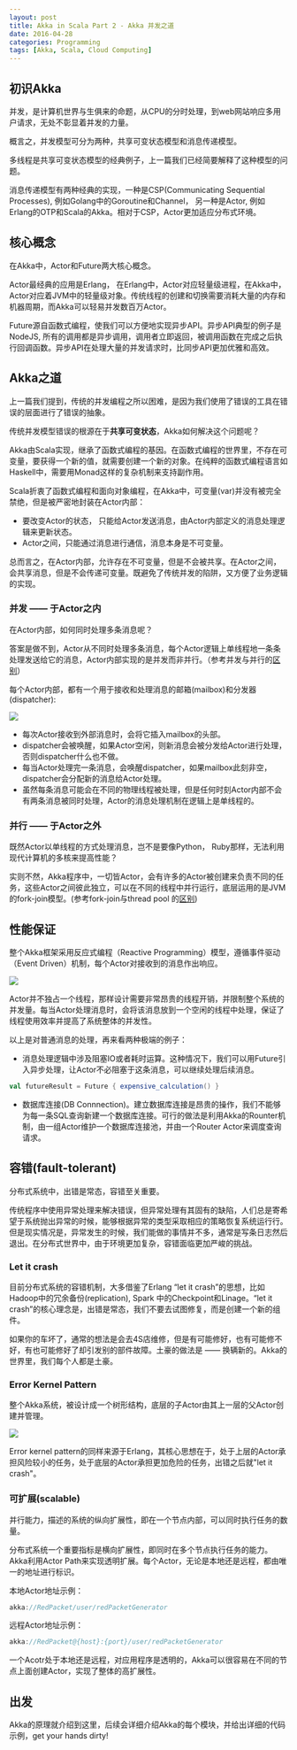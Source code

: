 ```yaml
---
layout: post
title: Akka in Scala Part 2 - Akka 并发之道
date: 2016-04-28
categories: Programming
tags: [Akka, Scala, Cloud Computing]
---
```


## 初识Akka

并发，是计算机世界与生俱来的命题，从CPU的分时处理，到web网站响应多用户请求，无处不彰显着并发的力量。

概言之，并发模型可分为两种，共享可变状态模型和消息传递模型。

多线程是共享可变状态模型的经典例子，上一篇我们已经简要解释了这种模型的问题。

消息传递模型有两种经典的实现，一种是CSP(Communicating Sequential Processes), 例如Golang中的Goroutine和Channel， 另一种是Actor, 例如Erlang的OTP和Scala的Akka。相对于CSP，Actor更加适应分布式环境。

<!--more-->

## 核心概念

在Akka中，Actor和Future两大核心概念。

Actor最经典的应用是Erlang， 在Erlang中，Actor对应轻量级进程，在Akka中，Actor对应着JVM中的轻量级对象。传统线程的创建和切换需要消耗大量的内存和机器周期，而Akka可以轻易并发数百万Actor。

Future源自函数式编程，使我们可以方便地实现异步API。异步API典型的例子是NodeJS, 所有的调用都是异步调用，调用者立即返回，被调用函数在完成之后执行回调函数。异步API在处理大量的并发请求时，比同步API更加优雅和高效。

## Akka之道

上一篇我们提到，传统的并发编程之所以困难，是因为我们使用了错误的工具在错误的层面进行了错误的抽象。

传统并发模型错误的根源在于**共享可变状态**，Akka如何解决这个问题呢？

Akka由Scala实现，继承了函数式编程的基因。在函数式编程的世界里，不存在可变量，要获得一个新的值，就需要创建一个新的对象。在纯粹的函数式编程语言如Haskell中，需要用Monad这样的复杂机制来支持副作用。

Scala折衷了函数式编程和面向对象编程，在Akka中，可变量(var)并没有被完全禁绝，但是被严密地封装在Actor内部：

* 要改变Actor的状态， 只能给Actor发送消息，由Actor内部定义的消息处理逻辑来更新状态。
* Actor之间，只能通过消息进行通信，消息本身是不可变量。

总而言之，在Actor内部，允许存在不可变量，但是不会被共享。在Actor之间，会共享消息，但是不会传递可变量。既避免了传统并发的陷阱，又方便了业务逻辑的实现。

### 并发 —— 于Actor之内

在Actor内部，如何同时处理多条消息呢？

答案是做不到，Actor从不同时处理多条消息，每个Actor逻辑上单线程地一条条处理发送给它的消息，Actor内部实现的是并发而非并行。（参考并发与并行的[区别](https://github.com/forhappy/Cplusplus-Concurrency-In-Practice/blob/master/zh/chapter1-Introduction/1.1%20What%20is%20concurrency.md)）

每个Actor内部，都有一个用于接收和处理消息的邮箱(mailbox)和分发器(dispatcher):

![](/images/actor-dispatcher.png)

* 每次Actor接收到外部消息时，会将它插入mailbox的头部。
* dispatcher会被唤醒，如果Actor空闲，则新消息会被分发给Actor进行处理，否则dispatcher什么也不做。
* 每当Actor处理完一条消息，会唤醒dispatcher，如果mailbox此刻非空，dispatcher会分配新的消息给Actor处理。
* 虽然每条消息可能会在不同的物理线程被处理，但是任何时刻Actor内部不会有两条消息被同时处理，Actor的消息处理机制在逻辑上是单线程的。


### 并行 —— 于Actor之外

既然Actor以单线程的方式处理消息，岂不是要像Python， Ruby那样，无法利用现代计算机的多核来提高性能？

实则不然，Akka程序中，一切皆Actor，会有许多的Actor被创建来负责不同的任务，这些Actor之间彼此独立，可以在不同的线程中并行运行，底层运用的是JVM的fork-join模型。(参考fork-join与thread pool 的[区别](http://stackoverflow.com/questions/7926864/how-is-the-fork-join-framework-better-than-a-thread-pool))

## 性能保证

整个Akka框架采用反应式编程（Reactive Programming）模型，遵循事件驱动（Event Driven）机制，每个Actor对接收到的消息作出响应。

![](/images/reactive-programming.png)

Actor并不独占一个线程，那样设计需要非常昂贵的线程开销，并限制整个系统的并发量。每当Actor处理消息时，会将该消息放到一个空闲的线程中处理，保证了线程使用效率并提高了系统整体的并发性。

以上是对普通消息的处理，再来看两种极端的例子：

* 消息处理逻辑中涉及阻塞IO或者耗时运算。这种情况下，我们可以用Future引入异步处理，让Actor不必阻塞于这条消息，可以继续处理后续消息。

```scala
val futureResult = Future { expensive_calculation() }
```

* 数据库连接(DB Connnection)。建立数据库连接是昂贵的操作，我们不能够为每一条SQL查询新建一个数据库连接。可行的做法是利用Akka的Rounter机制，由一组Actor维护一个数据库连接池，并由一个Router Actor来调度查询请求。

## 容错(fault-tolerant)

分布式系统中，出错是常态，容错至关重要。

传统程序中使用异常处理来解决错误，但异常处理有其固有的缺陷，人们总是寄希望于系统抛出异常的时候，能够根据异常的类型采取相应的策略恢复系统运行行。但是现实情况是，异常发生的时候，我们能做的事情并不多，通常是写条日志然后退出。在分布式世界中，由于环境更加复杂，容错面临更加严峻的挑战。

### Let it crash

目前分布式系统的容错机制，大多借鉴了Erlang “let it crash”的思想，比如Hadoop中的冗余备份(replication), Spark 中的Checkpoint和Linage。“let it crash”的核心理念是，出错是常态，我们不要去试图修复，而是创建一个新的组件。

如果你的车坏了，通常的想法是会去4S店维修，但是有可能修好，也有可能修不好，有也可能修好了却引发别的部件故障。土豪的做法是 —— 换辆新的。Akka的世界里，我们每个人都是土豪。

### Error Kernel Pattern

整个Akka系统，被设计成一个树形结构，底层的子Actor由其上一层的父Actor创建并管理。

![](/images/error-kernel-pattern.png)

Error kernel pattern的同样来源于Erlang，其核心思想在于，处于上层的Actor承担风险较小的任务，处于底层的Actor承担更加危险的任务，出错之后就"let it crash"。

### 可扩展(scalable)

并行能力，描述的系统的纵向扩展性，即在一个节点内部，可以同时执行任务的数量。

分布式系统一个重要指标是横向扩展性，即同时在多个节点执行任务的能力。Akka利用Actor Path来实现透明扩展。每个Actor，无论是本地还是远程，都由唯一的地址进行标识。

本地Actor地址示例：

```scala
akka://RedPacket/user/redPacketGenerator
```
远程Actor地址示例：

```scala
akka://RedPacket@{host}:{port}/user/redPacketGenerator
```
一个Acotr处于本地还是远程，对应用程序是透明的，Akka可以很容易在不同的节点上面创建Actor，实现了整体的高扩展性。

## 出发

Akka的原理就介绍到这里，后续会详细介绍Akka的每个模块，并给出详细的代码示例，get your hands dirty!
